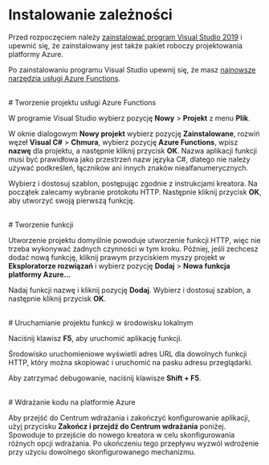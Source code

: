 # Instalowanie zależności

Przed rozpoczęciem należy [zainstalować program Visual Studio 2019](https://go.microsoft.com/fwlink/?linkid=2016389) i upewnić się, że zainstalowany jest także pakiet roboczy projektowania platformy Azure.

Po zainstalowaniu programu Visual Studio upewnij się, że masz [najnowsze narzędzia usługi Azure Functions](https://go.microsoft.com/fwlink/?linkid=2016394).

<br/>
# Tworzenie projektu usługi Azure Functions

W programie Visual Studio wybierz pozycję **Nowy** > **Projekt** z menu **Plik**.

W oknie dialogowym **Nowy projekt** wybierz pozycję **Zainstalowane**, rozwiń węzeł **Visual C#** > **Chmura**, wybierz pozycję **Azure Functions**, wpisz **nazwę** dla projektu, a następnie kliknij przycisk **OK**. Nazwa aplikacji funkcji musi być prawidłowa jako przestrzeń nazw języka C#, dlatego nie należy używać podkreśleń, łączników ani innych znaków niealfanumerycznych.

Wybierz i dostosuj szablon, postępując zgodnie z instrukcjami kreatora. Na początek zalecamy wybranie protokołu HTTP. Następnie kliknij przycisk **OK**, aby utworzyć swoją pierwszą funkcję.

<br/>
# Tworzenie funkcji

Utworzenie projektu domyślnie powoduje utworzenie funkcji HTTP, więc nie trzeba wykonywać żadnych czynności w tym kroku. Później, jeśli zechcesz dodać nową funkcję, kliknij prawym przyciskiem myszy projekt w **Eksploratorze rozwiązań** i wybierz pozycję **Dodaj** > **Nowa funkcja platformy Azure...**

Nadaj funkcji nazwę i kliknij pozycję **Dodaj**. Wybierz i dostosuj szablon, a następnie kliknij przycisk **OK**.

<br/>
# Uruchamianie projektu funkcji w środowisku lokalnym

Naciśnij klawisz **F5**, aby uruchomić aplikację funkcji.

Środowisko uruchomieniowe wyświetli adres URL dla dowolnych funkcji HTTP, który można skopiować i uruchomić na pasku adresu przeglądarki.

Aby zatrzymać debugowanie, naciśnij klawisze **Shift + F5**.

<br/>
# Wdrażanie kodu na platformie Azure

Aby przejść do Centrum wdrażania i zakończyć konfigurowanie aplikacji, użyj przycisku **Zakończ i przejdź do Centrum wdrażania** poniżej. Spowoduje to przejście do nowego kreatora w celu skonfigurowania różnych opcji wdrażania. Po ukończeniu tego przepływu wyzwól wdrożenie przy użyciu dowolnego skonfigurowanego mechanizmu.

